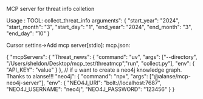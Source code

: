 MCP server for threat info colletion

Usage :
TOOL: collect_threat_info
arguments": {
      "start_year": "2024",
      "start_month": "3",
      "start_day": "1",
      "end_year": "2024",
      "end_month": "3",
      "end_day": "10"
    }

Cursor settins->Add mcp server[stdio]:
mcp.json:


{
  "mcpServers": {
    "Threat_news": {
      "command": "uv",
      "args": ["--directory", "/Users/sheldon/Desktop/mcp_test/threatmcp","run", "collect.py"],
      "env": {
        "API_KEY": "value"
      }
    },
// if u want to create a neo4j knowledge graph. Thanks to alanse!!!
    "neo4j": {
      "command": "npx",
      "args": ["@alanse/mcp-neo4j-server"],
      "env": {
        "NEO4J_URI": "bolt://localhost:7687",
        "NEO4J_USERNAME": "neo4j",
        "NEO4J_PASSWORD": "123456"
      }
    }



